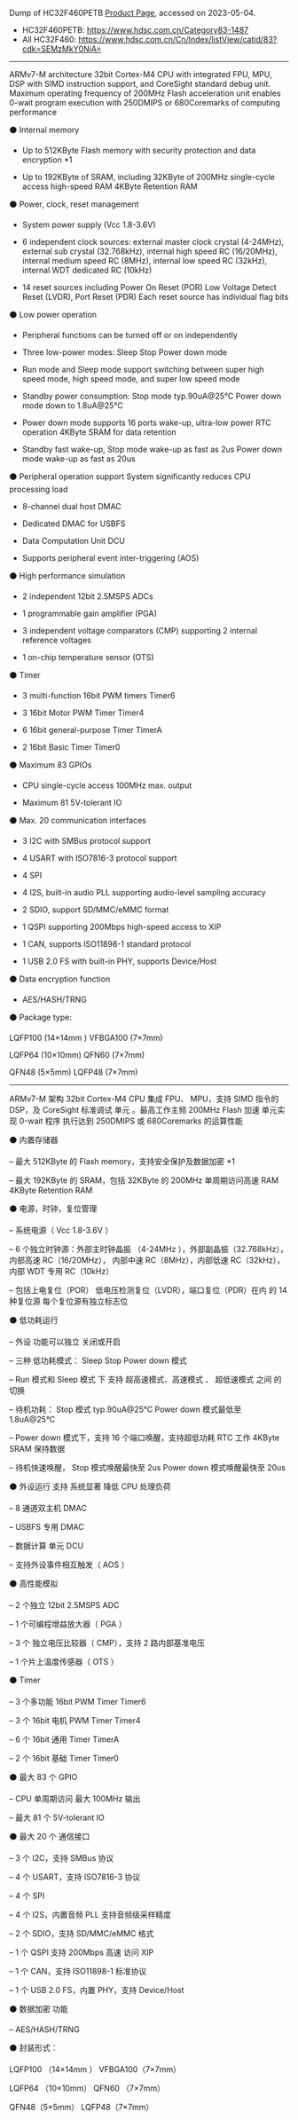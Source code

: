 Dump of HC32F460PETB [Product Page](https://www.hdsc.com.cn/Category83-1487), accessed on 2023-05-04.

- HC32F460PETB: https://www.hdsc.com.cn/Category83-1487
- All HC32F460: https://www.hdsc.com.cn/Cn/Index/listView/catid/83?cdk=SEMzMkY0NjA=

---

ARMv7-M architecture 32bit Cortex-M4 CPU with integrated FPU, MPU, DSP with SIMD instruction support, and CoreSight standard debug unit. Maximum operating frequency of 200MHz Flash acceleration unit enables 0-wait program execution with 250DMIPS or 680Coremarks of computing performance

⚫ Internal memory

- Up to 512KByte Flash memory with security protection and data encryption \*1

- Up to 192KByte of SRAM, including 32KByte of 200MHz single-cycle access high-speed RAM 4KByte Retention RAM

⚫ Power, clock, reset management

- System power supply (Vcc 1.8-3.6V)

- 6 independent clock sources: external master clock crystal (4-24MHz), external sub crystal (32.768kHz), internal high speed RC (16/20MHz), internal medium speed RC (8MHz), internal low speed RC (32kHz), internal WDT dedicated RC (10kHz)

- 14 reset sources including Power On Reset (POR) Low Voltage Detect Reset (LVDR), Port Reset (PDR) Each reset source has individual flag bits

⚫ Low power operation

- Peripheral functions can be turned off or on independently

- Three low-power modes: Sleep Stop Power down mode

- Run mode and Sleep mode support switching between super high speed mode, high speed mode, and super low speed mode

- Standby power consumption: Stop mode typ.90uA@25°C Power down mode down to 1.8uA@25°C

- Power down mode supports 16 ports wake-up, ultra-low power RTC operation 4KByte SRAM for data retention

- Standby fast wake-up, Stop mode wake-up as fast as 2us Power down mode wake-up as fast as 20us

⚫ Peripheral operation support System significantly reduces CPU processing load

- 8-channel dual host DMAC

- Dedicated DMAC for USBFS

- Data Computation Unit DCU

- Supports peripheral event inter-triggering (AOS)

⚫ High performance simulation

- 2 independent 12bit 2.5MSPS ADCs

- 1 programmable gain amplifier (PGA)

- 3 independent voltage comparators (CMP) supporting 2 internal reference voltages

- 1 on-chip temperature sensor (OTS)

⚫ Timer

- 3 multi-function 16bit PWM timers Timer6

- 3 16bit Motor PWM Timer Timer4

- 6 16bit general-purpose Timer TimerA

- 2 16bit Basic Timer Timer0

⚫ Maximum 83 GPIOs

- CPU single-cycle access 100MHz max. output

- Maximum 81 5V-tolerant IO

⚫ Max. 20 communication interfaces

- 3 I2C with SMBus protocol support

- 4 USART with ISO7816-3 protocol support

- 4 SPI

- 4 I2S, built-in audio PLL supporting audio-level sampling accuracy

- 2 SDIO, support SD/MMC/eMMC format

- 1 QSPI supporting 200Mbps high-speed access to XIP

- 1 CAN, supports ISO11898-1 standard protocol

- 1 USB 2.0 FS with built-in PHY, supports Device/Host

⚫ Data encryption function

- AES/HASH/TRNG

⚫ Package type:

LQFP100 (14×14mm ) VFBGA100 (7×7mm)

LQFP64 (10×10mm) QFN60 (7×7mm)

QFN48 (5×5mm) LQFP48 (7×7mm)

---

ARMv7-M 架构 32bit Cortex-M4 CPU 集成 FPU、 MPU，支持 SIMD 指令的 DSP，及 CoreSight 标准调试 单元 。最高工作主频 200MHz Flash 加速 单元实现 0-wait 程序 执行达到 250DMIPS 或 680Coremarks 的运算性能

⚫ 内置存储器

– 最大 512KByte 的 Flash memory，支持安全保护及数据加密 \*1

– 最大 192KByte 的 SRAM，包括 32KByte 的 200MHz 单周期访问高速 RAM 4KByte Retention RAM

⚫ 电源，时钟，复位管理

– 系统电源（ Vcc 1.8-3.6V ）

– 6 个独立时钟源：外部主时钟晶振 （4-24MHz ），外部副晶振（32.768kHz），内部高速 RC（16/20MHz）， 内部中速 RC（8MHz），内部低速 RC（32kHz），内部 WDT 专用 RC（10kHz）

– 包括上电复位（POR） 低电压检测复位（LVDR），端口复位（PDR）在内 的 14 种复位源 每个复位源有独立标志位

⚫ 低功耗运行

– 外设 功能可以独立 关闭或开启

– 三种 低功耗模式： Sleep Stop Power down 模式

– Run 模式和 Sleep 模式 下 支持 超高速模式、高速模式 、 超低速模式 之间 的切换

– 待机功耗： Stop 模式 typ.90uA@25°C Power down 模式最低至 1.8uA@25°C

– Power down 模式下，支持 16 个端口唤醒，支持超低功耗 RTC 工作 4KByte SRAM 保持数据

– 待机快速唤醒， Stop 模式唤醒最快至 2us Power down 模式唤醒最快至 20us

⚫ 外设运行 支持 系统显著 降低 CPU 处理负荷

– 8 通道双主机 DMAC

– USBFS 专用 DMAC

– 数据计算 单元 DCU

– 支持外设事件相互触发（ AOS ）

⚫ 高性能模拟

– 2 个独立 12bit 2.5MSPS ADC

– 1 个可编程增益放大器（ PGA ）

– 3 个 独立电压比较器（ CMP），支持 2 路内部基准电压

– 1 个片上温度传感器（ OTS ）

⚫ Timer

– 3 个多功能 16bit PWM Timer Timer6

– 3 个 16bit 电机 PWM Timer Timer4

– 6 个 16bit 通用 Timer TimerA

– 2 个 16bit 基础 Timer Timer0

⚫ 最大 83 个 GPIO

– CPU 单周期访问 最大 100MHz 输出

– 最大 81 个 5V-tolerant IO

⚫ 最大 20 个 通信接口

– 3 个 I2C，支持 SMBus 协议

– 4 个 USART，支持 ISO7816-3 协议

– 4 个 SPI

– 4 个 I2S，内置音频 PLL 支持音频级采样精度

– 2 个 SDIO，支持 SD/MMC/eMMC 格式

– 1 个 QSPI 支持 200Mbps 高速 访问 XIP

– 1 个 CAN，支持 ISO11898-1 标准协议

– 1 个 USB 2.0 FS，内置 PHY，支持 Device/Host

⚫ 数据加密 功能

– AES/HASH/TRNG

⚫ 封装形式：

LQFP100 （14×14mm ） VFBGA100（7×7mm）

LQFP64 （10×10mm） QFN60 （7×7mm）

QFN48（5×5mm） LQFP48（7×7mm）
